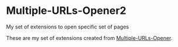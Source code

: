# Multiple-URLs-Opener2
My set of extensions to open specific set of pages

These are my set of extensions created from [Multiple-URLs-Opener](https://github.com/rishirajsurti/Multiple-URLs-Opener).